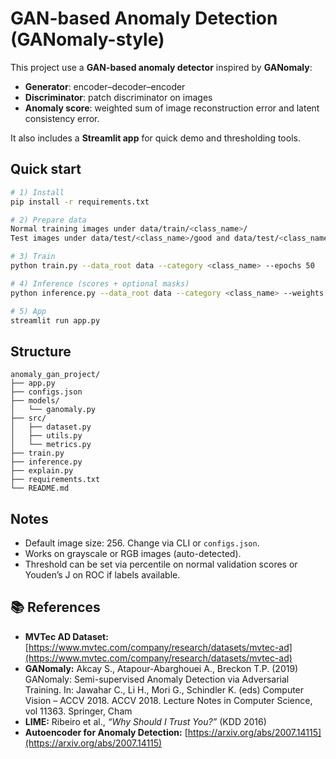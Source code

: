 # GAN-based Anomaly Detection (GANomaly-style)

This project use a **GAN-based anomaly detector** inspired by **GANomaly**:
- **Generator**: encoder–decoder–encoder
- **Discriminator**: patch discriminator on images
- **Anomaly score**: weighted sum of image reconstruction error and latent consistency error.

It also includes a **Streamlit app** for quick demo and thresholding tools.

## Quick start

```bash
# 1) Install
pip install -r requirements.txt

# 2) Prepare data
Normal training images under data/train/<class_name>/
Test images under data/test/<class_name>/good and data/test/<class_name>/anomaly

# 3) Train
python train.py --data_root data --category <class_name> --epochs 50

# 4) Inference (scores + optional masks)
python inference.py --data_root data --category <class_name> --weights runs/<run_name>/weights/best.pt

# 5) App
streamlit run app.py
```

## Structure
```
anomaly_gan_project/
├── app.py
├── configs.json
├── models/
│   └── ganomaly.py
├── src/
│   ├── dataset.py
│   ├── utils.py
│   └── metrics.py
├── train.py
├── inference.py
├── explain.py
├── requirements.txt
└── README.md
```

## Notes
- Default image size: 256. Change via CLI or `configs.json`.
- Works on grayscale or RGB images (auto-detected).
- Threshold can be set via percentile on normal validation scores or Youden’s J on ROC if labels available.

## 📚 References

* **MVTec AD Dataset:** [https://www.mvtec.com/company/research/datasets/mvtec-ad](https://www.mvtec.com/company/research/datasets/mvtec-ad)
* **GANomaly:** Akcay S., Atapour-Abarghouei A., Breckon T.P. (2019) GANomaly: Semi-supervised Anomaly Detection via Adversarial Training. In: Jawahar C., Li H., Mori G., Schindler K. (eds) Computer Vision – ACCV 2018. ACCV 2018. Lecture Notes in Computer Science, vol 11363. Springer, Cham
* **LIME:** Ribeiro et al., *“Why Should I Trust You?”* (KDD 2016)
* **Autoencoder for Anomaly Detection:** [https://arxiv.org/abs/2007.14115](https://arxiv.org/abs/2007.14115)

